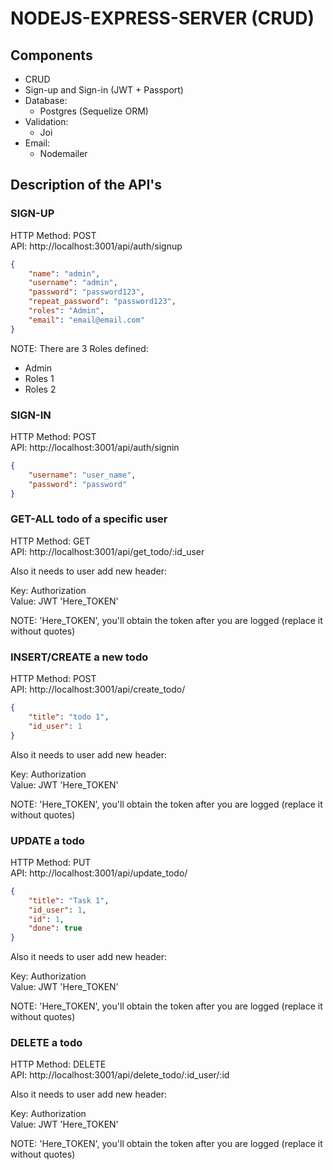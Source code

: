 # NODEJS-EXPRESS-SERVER (CRUD) #

## Components ##
- CRUD
- Sign-up and Sign-in (JWT + Passport)
- Database:
	- Postgres (Sequelize ORM)
- Validation:
	- Joi
- Email:
	- Nodemailer



## Description of the API's ##
### SIGN-UP ###

HTTP Method: POST\
API: http://localhost:3001/api/auth/signup

```json
{
	"name": "admin",
	"username": "admin",
	"password": "password123",
	"repeat_password": "password123",
	"roles": "Admin",
	"email": "email@email.com"
}
```

NOTE: There are 3 Roles defined:

- Admin
- Roles 1
- Roles 2


### SIGN-IN ###

HTTP Method: POST\
API: http://localhost:3001/api/auth/signin

```json
{
	"username": "user_name",
	"password": "password"
}
```

### GET-ALL todo of a specific user ###

HTTP Method: GET\
API: http://localhost:3001/api/get_todo/:id_user

Also it needs to user add new header:

Key: Authorization\
Value: JWT 'Here_TOKEN'

NOTE: 'Here_TOKEN', you\'ll obtain the token after you are logged (replace it without quotes)


### INSERT/CREATE a new todo ###

HTTP Method: POST\
API: http://localhost:3001/api/create_todo/

```json
{
    "title": "todo 1",
    "id_user": 1
}
```

Also it needs to user add new header:

Key: Authorization\
Value: JWT 'Here_TOKEN'

NOTE: 'Here_TOKEN', you\'ll obtain the token after you are logged (replace it without quotes)


### UPDATE a todo ###

HTTP Method: PUT\
API: http://localhost:3001/api/update_todo/

```json
{
    "title": "Task 1",
    "id_user": 1,
    "id": 1,
    "done": true
}
```

Also it needs to user add new header:

Key: Authorization\
Value: JWT 'Here_TOKEN'

NOTE: 'Here_TOKEN', you\'ll obtain the token after you are logged (replace it without quotes)


### DELETE a todo ###

HTTP Method: DELETE\
API: http://localhost:3001/api/delete_todo/:id_user/:id

Also it needs to user add new header:

Key: Authorization\
Value: JWT 'Here_TOKEN'

NOTE: 'Here_TOKEN', you\'ll obtain the token after you are logged (replace it without quotes)
